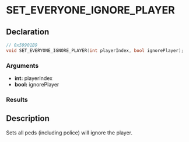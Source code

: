 # SET_EVERYONE_IGNORE_PLAYER

## Declaration
```cpp
// 0x59901B9
void SET_EVERYONE_IGNORE_PLAYER(int playerIndex, bool ignorePlayer);
```

### Arguments
- **int:** playerIndex
- **bool:** ignorePlayer

### Results

## Description
Sets all peds (including police) will ignore the player.